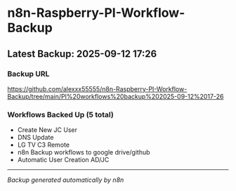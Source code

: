 # n8n-Raspberry-PI-Workflow-Backup

## Latest Backup: 2025-09-12 17:26

### Backup URL
https://github.com/alexxx55555/n8n-Raspberry-PI-Workflow-Backup/tree/main/PI%20workflows%20backup%202025-09-12%2017-26

### Workflows Backed Up (5 total)
- Create New JC User
- DNS Update
- LG TV C3 Remote
- n8n Backup workflows to google drive/github
- Automatic User Creation AD/JC

---
*Backup generated automatically by n8n*